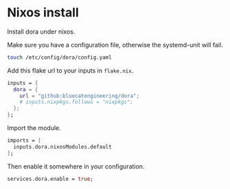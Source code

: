 # Nixos install

Install dora under nixos.

Make sure you have a configuration file,
otherwise the systemd-unit will fail.

```sh
touch /etc/config/dora/config.yaml
```

Add this flake url to your inputs in `flake.nix`.

```nix
inputs = {
  dora = {
    url = "github:bluecatengineering/dora";
    # inputs.nixpkgs.follows = "nixpkgs";
  };
};
```

Import the module.

```nix
imports = [
  inputs.dora.nixosModules.default
];
```

Then enable it somewhere in your configuration.

```nix
services.dora.enable = true;

```

